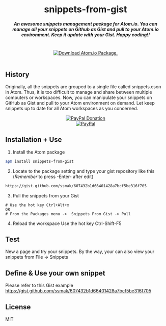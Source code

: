 <h1 align="center">snippets-from-gist</h1>

<h5 align="center">An awesome snippets management package for Atom.io. You can manage all your snippets on Github as Gist and pull to your Atom.io environment. Keep it update with your Gist. Happy coding!!
</h5>
<br />
<div align="center">
  <a href="https://atom.io/packages/snippets-from-gist">
    <img src="https://img.shields.io/apm/dm/vim-mode.svg" alt="Download Atom.io Package." />
  </a>
</div>
<br />

## History
Originally, all the snippets are grouped to a single file called snippets.cson in Atom. Thus, it is too difficult to manage and share between multiple computers or workspaces. Now, you can manipulate your snippets on GitHub as Gist and pull to your Atom environment on demand. Let keep snippets up to date for all Atom workspaces as you concerned.
<br />
<div align="center">
  <a href="https://paypal.me/ssmak">
    <img src="https://img.shields.io/badge/Donate-PayPal-green.svg" alt="PayPal Donation" />
  </a>
  <br />
  <a href="https://paypal.me/ssmak">
    <img src="https://www.paypalobjects.com/webstatic/mktg/logo/AM_mc_vs_dc_ae.jpg" alt="PayPal" />
  </a>
</div>

## Installation + Use
1. Install the Atom package
``` bash
apm install snippets-from-gist
```
2. Locate to the package setting and type your gist repository like this (*Remember* to press -Enter- after edit)
```bash
https://gist.github.com/ssmak/607432b1d66401428a7bcf5be316f705
```

3. Pull the snippets from your Gist
```
# Use the hot key Ctrl+Alt+x
OR
# From the Packages menu ->  Snippets From Gist -> Pull
```

4. Reload the workspace
Use the hot key Ctrl-Shift-F5

## Test
New a page and try your snippets. By the way, your can also view your snippets from File -> Snippets

## Define & Use your own snippet
Please refer to this Gist example https://gist.github.com/ssmak/607432b1d66401428a7bcf5be316f705


## License
MIT
